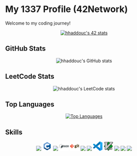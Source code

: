 # My 1337 Profile (42Network)

Welcome to my coding journey!

<div align="center">
  <a href="https://github.com/oakoudad/badge42">
    <img src="https://badge.mediaplus.ma/greenbinary/hhaddouc" alt="hhaddouc's 42 stats">
  </a>
</div>

## GitHub Stats

<p align="center">
  <img src="https://github-readme-stats.vercel.app/api?username=GowthertG&show_icons=true&theme=gruvbox" alt="hhaddouc's GitHub stats" />
</p>


## LeetCode Stats

<p align="center">
  <img src="https://leetcard.jacoblin.cool/gowther777" alt="hhaddouc's LeetCode stats" />
</p>

## Top Languages

<p align="center">
  <a href="https://github.com/anuraghazra/github-readme-stats">
    <img src="https://github-readme-stats.vercel.app/api/top-langs/?username=GowthertG&layout=compact&theme=gruvbox" alt="Top Languages" />
  </a>
</p>

## Skills

<p align="center">
  <!-- Existing skills... -->
  <img height="30" src="https://user-images.githubusercontent.com/42747200/46140125-da084900-c26d-11e8-8ea7-c45ae6306309.png"> <!-- C++ (Updated) -->
  <img height="30" src="https://raw.githubusercontent.com/github/explore/f3e22f0dca2be955676bc70d6214b95b13354ee8/topics/c/c.png"> <!-- C -->
  <img height="30" src="https://upload.wikimedia.org/wikipedia/commons/thumb/c/cf/Lua-Logo.svg/600px-Lua-Logo.svg.png">
  <img height="30" src="https://raw.githubusercontent.com/github/explore/80688e429a7d4ef2fca1e82350fe8e3517d3494d/topics/bash/bash.png">
  <img height="30" src="https://raw.githubusercontent.com/github/explore/80688e429a7d4ef2fca1e82350fe8e3517d3494d/topics/git/git.png">
  <img height="30" src="https://miro.medium.com/v2/resize:fit:800/format:webp/1*KWeXamv1oqIvzKLlPhn-rA.png"> <!-- Docker (Updated) -->
  <img height="30" src="https://i0.wp.com/codeblog.dotsandbrackets.com/wp-content/uploads/2016/10/compose-logo.jpg?resize=622%2C678&ssl=1"> <!-- Docker Compose -->
  <img height="30" src="https://raw.githubusercontent.com/github/explore/80688e429a7d4ef2fca1e82350fe8e3517d3494d/topics/visual-studio-code/visual-studio-code.png">
  <img height="30" src="https://raw.githubusercontent.com/github/explore/80688e429a7d4ef2fca1e82350fe8e3517d3494d/topics/vim/vim.png">
  <img height="30" src="https://upload.wikimedia.org/wikipedia/commons/c/c3/Python-logo-notext.svg">
  <img height="30" src="https://1000logos.net/wp-content/uploads/2020/08/Django-Logo.png">
  <img height="30" src="https://w7.pngwing.com/pngs/441/460/png-transparent-postgresql-plain-wordmark-logo-icon-thumbnail.png">
</p>
